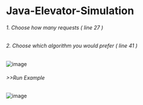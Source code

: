 # Java-Elevator-Simulation

###### 1. Choose how many requests  ( line 27 )
###### 2. Choose which algorithm you would prefer  ( line 41 )

![image](https://user-images.githubusercontent.com/39994278/82335066-78bc5d00-99f1-11ea-9225-add7b0489605.png)



###### >>Run Example
![image](https://user-images.githubusercontent.com/39994278/82334875-3d219300-99f1-11ea-9687-4d46798710fa.png)





